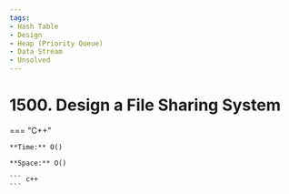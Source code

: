 ```yaml
---
tags:
- Hash Table
- Design
- Heap (Priority Queue)
- Data Stream
- Unsolved
---
```



# 1500. Design a File Sharing System

=== "C++"

    **Time:** O()

    **Space:** O()

    ``` c++
    ```